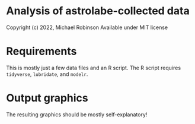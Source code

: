 # Analysis of astrolabe-collected data

Copyright (c) 2022, Michael Robinson
Available under MIT license

# Requirements

This is mostly just a few data files and an R script. The R script requires `tidyverse`, `lubridate`, and `modelr`.

# Output graphics

The resulting graphics should be mostly self-explanatory!